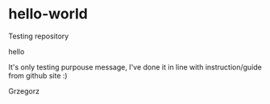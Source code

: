 # hello-world
Testing repository

hello

It's only testing purpouse message, I've done it in line with instruction/guide from github site :)

Grzegorz

